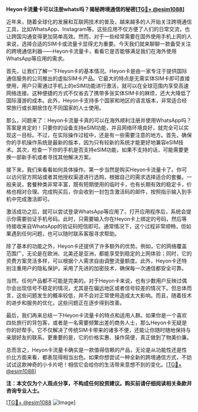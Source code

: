 **Heyon卡流量卡可以注册whats吗？揭秘跨境通信的秘密[[TG💪+ @esim1088](https://t.me/s/esim1088)]**

近年来，随着全球化的发展和互联网技术的普及，越来越多的人开始关注跨境通信工具，比如WhatsApp、Instagram等。这些应用不仅方便了人们的日常交流，也让跨国沟通变得更加简单高效。然而，对于一些经常需要在国外使用手机上网的人来说，选择合适的SIM卡或流量卡显得尤为重要。今天我们就来聊聊一款备受关注的跨境通信利器——Heyon卡流量卡，看看它是否能够满足我们在海外使用WhatsApp等应用的需求。

首先，让我们了解一下Heyon卡的基本情况。Heyon卡是由一家专注于提供国际通信服务的公司推出的虚拟SIM卡产品。它最大的特点是无需实体SIM卡即可直接使用，用户只需通过手机上的eSIM功能进行激活，就可以在全球范围内享受高速网络连接。这种便捷的方式不仅省去了携带多张实体SIM卡的麻烦，还大大降低了国际漫游的成本。此外，Heyon卡支持多个国家和地区的语言版本，非常适合经常旅行或长期居住在不同国家的人士使用。

那么，问题来了：Heyon卡流量卡真的可以在海外顺利注册并使用WhatsApp吗？答案是肯定的！只要你的设备支持eSIM功能，并且网络环境良好，就完全可以实现这一目标。不过，在实际操作过程中，还是有一些需要注意的地方。首先，确保你的手机操作系统是最新的版本，因为只有较新的系统才能更好地兼容eSIM技术。其次，检查一下你的手机是否支持eSIM功能，如果不支持的话，可能需要更换一部新手机或者寻找其他解决方案。

接下来，我们来看看如何具体操作。第一步当然是购买Heyon卡流量卡了。你可以访问官方网站或者其他授权渠道进行选购，根据自己的需求选择适合的套餐。一般来说，套餐种类非常丰富，既有短期使用的临时卡，也有长期有效的稳定卡，价格也相对合理。完成购买后，你会收到一封包含激活码的邮件，按照指示输入到手机中完成激活即可。

激活成功之后，就可以尝试登录WhatsApp等应用了。打开应用程序后，系统会提示你需要验证手机号码。此时，只需要输入你在Heyon卡上绑定的号码，然后等待接收来自WhatsApp的验证码短信即可。通常情况下，这个过程非常顺畅，但如果遇到任何问题，也可以随时联系客服寻求帮助。

除了基本的功能之外，Heyon卡还提供了许多额外的优势。例如，它的网络覆盖范围广，无论是在欧洲、北美还是亚洲，都能享受到稳定的上网体验；同时，它的资费方案灵活多样，可以根据个人需求自由调整流量额度。此外，Heyon卡还特别注重用户的隐私保护，采用了先进的加密技术，确保每一次通信都安全可靠。

当然，任何产品都不可能是完美的。对于Heyon卡来说，也有少数用户反映过偶尔会出现信号不稳定的情况，尤其是在偏远地区或者信号较差的情况下。但总体而言，这些问题发生的概率较低，并不会对正常使用造成太大影响。而且，随着技术的进步和服务的优化，这些问题正在逐步得到改善。

最后，我们再来总结一下Heyon卡流量卡的特点和适用人群。如果你是一个喜欢四处旅行的背包客，或者是一名需要频繁出差的商务人士，那么Heyon卡无疑是你的好帮手。它不仅解决了传统SIM卡带来的诸多不便，还能让你随时随地保持与亲朋好友的联系。更重要的是，它的价格实惠、操作简便，真正做到了物美价廉。

总而言之，Heyon卡流量卡确实是一款值得信赖的产品，无论是从功能性还是性价比方面来看，都表现得相当出色。如果你想尝试一种全新的跨境通信方式，不妨试试这款神奇的小卡片吧！相信它会给你的生活带来意想不到的变化。[[TG💪+ @esim1088](https://t.me/s/esim1088)]

**注：本文仅为个人观点分享，不构成任何投资建议。购买前请仔细阅读相关条款并咨询专业人士。**

[[TG💪+ @esim1088](https://t.me/s/esim1088) ![Image](https://i.postimg.cc/4NQfJmqS/Snipaste-2025-05-13-00-14-12.png)]